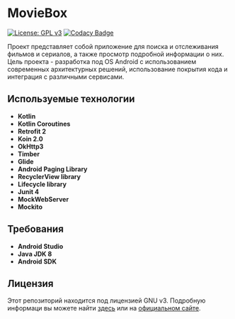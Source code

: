 # MovieBox
[![License: GPL v3](https://img.shields.io/badge/License-GPLv3-blue.svg)](https://www.gnu.org/licenses/gpl-3.0)
[![Codacy Badge](https://api.codacy.com/project/badge/Grade/2ce05b3df9f948f1988e48756d8b5901)](https://www.codacy.com/app/majorkik/MovieBox?utm_source=github.com&amp;utm_medium=referral&amp;utm_content=majorkik/MovieBox&amp;utm_campaign=Badge_Grade)

Проект представляет собой приложение для поиска и отслеживания фильмов и сериалов, а также просмотр подробной информации о них. 
Цель проекта - разработка под OS Android с использованием современных архитектурных решений, использование покрытия кода и интеграция с различными сервисами.

## Используемые технологии
- **Kotlin**
- **Kotlin Coroutines**
- **Retrofit 2**
- **Koin 2.0**
- **OkHttp3**
- **Timber**
- **Glide**
- **Android Paging Library**
- **RecyclerView library**
- **Lifecycle library**
- **Junit 4**
- **MockWebServer**
- **Mockito**

## Требования
- **Android Studio**
- **Java JDK 8**
- **Android SDK**

## Лицензия
Этот репозиторий находится под лицензией GNU v3. Подробную информаци вы можете найти [здесь](https://github.com/majorkik/MovieBox/blob/master/LICENSE.bat) или на [официальном сайте](https://www.gnu.org/licenses/gpl-3.0.ru.html).